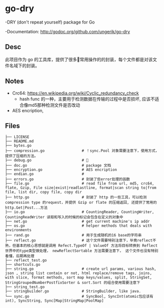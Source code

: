 go-dry
======

-DRY (don't repeat yourself) package for Go
  		  
-Documentation: http://godoc.org/github.com/ungerik/go-dry


## Desc

此项目作为 go 的工具库，提供了很多常用操作的的封装，每个文件都是对该文件名域下的封装。


## Notes
* Crc64: https://en.wikipedia.org/wiki/Cyclic_redundancy_check
    * hash func 的一种，主要用于检测数据在传输的过程中是否损坏, 应该不适合像md5那种检测文件是否改动
* AES encription, 

## Files

```
├── LICENSE
├── README.md
├── bytes.go
├── compression.go                 # ！sync.Pool 对象需要注意下，使用方式，提供了压缩的方法。
├── debug.go                       # 
├── doc.go                         # package 文档
├── encryption.go                  # AES encription
├── endian.go                      #
├── errors.go                      # 封装了些error处理的函数
├── file.go                        # read file from url, md5, crc64, flate, Gzip, File size|exist|readlastline, format|scan string to|from file, list dir, copy file, copy dir
├── http.go                        # 封装了 http 的一些工具，可以检测 compression type 的request，并提供 Gzip or flate 的压缩返回, 还提供了常用的 http.Get|Post...方法
├── io.go                          # CountingReader, CountingWriter, CountingReadWriter 读取和写入的时候的标记会包含在定义的对象中
├── net.go                         # get current machine's ip addr
├── os.go                          # helper methods that deals with environments
├── rand.go                        # 用于生成随机的16 base的字符串
├── reflect.go                     # 这个文件需要特别注意下，毕竟reflect不熟，但基本的核心思想就是调用 Refect.TypeOf | ValueOf 方法将目标转换到 Reflect 世界中的type类型做处理， newReflectSortable 方法需要注意下， 这个文件也没有特别看懂，后期再处理
├── reflect_test.go
├── shortcuts.go
├── string.go                      # create url params, various hash, json , string list contain or not, html replace/remove tags, joins, with slice, format methods, sort map keys/values, split, StringSet, StringGroupedNumberPostfixSorter & sort.Sort 的组合使用需要注意下 
├── string_test.go
├── stringbuilder.go               # StringBuilder, like java.
└── sync.go                        # SyncBool, SyncInt(atomic包应该有int), SyncString, Sync[Map|StringMap|PoolMap] 

```